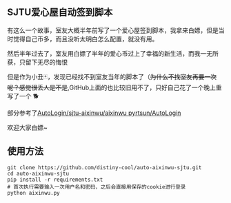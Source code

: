## SJTU爱心屋自动签到脚本

有这么一个故事，室友大概半年前写了一个爱心屋签到脚本，我拿来白嫖，但是当时觉得自己币多，而且没听太明白怎么配置，就没有用。

然后半年过去了，室友用白嫖了半年的爱心币过上了幸福的新生活，而我一无所获，只留下无尽的悔恨

但是作为小丑🃏，发现已经找不到室友当年的脚本了（~~为什么不找室友再要一次呢？感觉很丢人是不是~~,GitHub上面的也比较旧用不了，只好自己花了一个晚上重写了一个 🐕

部分参考了[AutoLogin/sjtu-aixinwu/aixinwu pyrtsun/AutoLogin](https://github.com/rtsun/AutoLogin/blob/master/sjtu-aixinwu/aixinwu.py)

欢迎大家白嫖~

## 使用方法

```
git clone https://github.com/distiny-cool/auto-aixinwu-sjtu.git
cd auto-aixinwu-sjtu
pip install -r requirements.txt
# 首次执行需要输入一次用户名和密码，之后会直接用保存的cookie进行登录
python aixinwu.py
```
